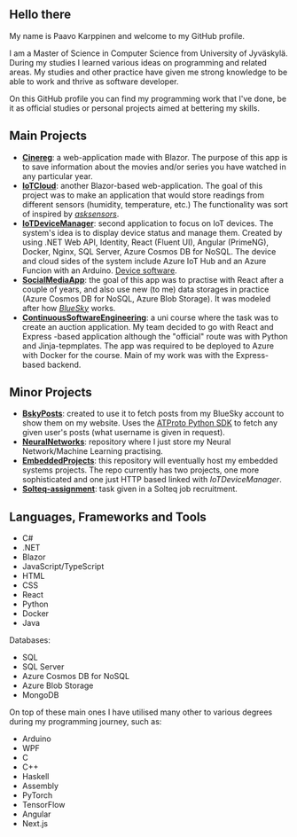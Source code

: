 ## Hello there

My name is Paavo Karppinen and welcome to my GitHub profile. 

I am a Master of Science in Computer Science from University of Jyväskylä. During my studies I learned various ideas on programming and related areas.
My studies and other practice have given me strong knowledge to be able to work and thrive as software developer.

On this GitHub profile you can find my programming work that I've done, be it as official studies or personal projects aimed at bettering my skills.

## Main Projects
- [**Cinereg**](https://github.com/paavkar/Cinereg): a web-application made with Blazor. The purpose of this app is to save information about the movies
  and/or series you have watched in any particular year.
- [**IoTCloud**](https://github.com/paavkar/IoTCloud): another Blazor-based web-application. The goal of this project was to make an application
  that would store readings from different sensors (humidity, temperature, etc.) The functionality was sort of inspired by [*asksensors*](https://asksensors.com/).
- [**IoTDeviceManager**](https://github.com/paavkar/IoTDeviceManager): second application to focus on IoT devices. The system's idea is to display device
  status and manage them. Created by using .NET Web API, Identity, React (Fluent UI), Angular (PrimeNG), Docker, Nginx, SQL Server, Azure Cosmos DB
  for NoSQL. The device and cloud sides of the system include Azure IoT Hub and an Azure Funcion with an Arduino. [Device software](https://github.com/paavkar/EmbeddedProjects/tree/main/AzureIoTHub).
- [**SocialMediaApp**](https://github.com/paavkar/SocialMediaApp): the goal of this app was to practise with React after a couple of years, and also use
  new (to me) data storages in practice (Azure Cosmos DB for NoSQL, Azure Blob Storage). It was modeled after how [*BlueSky*](https://bsky.app) works.
- [**ContinuousSoftwareEngineering**](https://github.com/paavkar/TJTS5901ContinuousSoftwareEngineering): a uni course where the task was to create an auction
  application. My team decided to go with React and Express -based application although the "official" route was with Python and Jinja-tepmplates. The app
  was required to be deployed to Azure with Docker for the course. Main of my work was with the Express-based backend.

## Minor Projects
- [**BskyPosts**](https://github.com/paavkar/BskyPosts): created to use it to fetch posts from my BlueSky account to show them on my website. Uses
  the [ATProto Python SDK](https://atproto.blue/en/latest/) to fetch any given user's posts (what username is given in request).
- [**NeuralNetworks**](https://github.com/paavkar/NeuralNetworks): repository where I just store my Neural Network/Machine Learning practising.
- [**EmbeddedProjects**](https://github.com/paavkar/EmbeddedProjects): this repository will eventually host my embedded systems projects. The repo currently
  has two projects, one more sophisticated and one just HTTP based linked with *IoTDeviceManager*.
- [**Solteq-assignment**](https://github.com/paavkar/Solteq-assignment): task given in a Solteq job recruitment.

## Languages, Frameworks and Tools
- C#
- .NET
- Blazor
- JavaScript/TypeScript
- HTML
- CSS
- React
- Python
- Docker
- Java
  
Databases:
- SQL
- SQL Server
- Azure Cosmos DB for NoSQL
- Azure Blob Storage
- MongoDB

On top of these main ones I have utilised many other to various degrees during my programming journey, such as:
- Arduino
- WPF
- C
- C++
- Haskell
- Assembly
- PyTorch
- TensorFlow
- Angular
- Next.js
